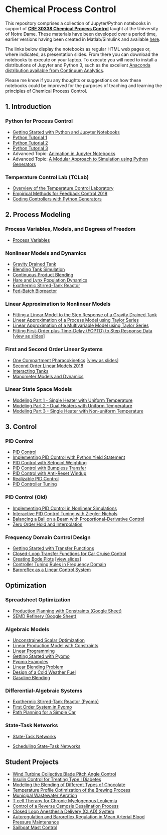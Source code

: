 # Chemical Process Control

This repository comprises a collection of Jupyter/Python notebooks in support of [**CBE 30338 Chemical Process Control**](https://sakailogin.nd.edu/portal/site/SP17-CBE-30338-01) taught at the University of Notre Dame. These materials have been developed over a period time, earlier versions having been created in Matlab/Simulink and available [here](REAME_DEPRECATED.md).

The links below display the notebooks as regular HTML web pages or, where indicated, as presentation slides. From there you can download the notebooks to execute on your laptop. To execute you will need to install a distributions of Jupyter and Python 3, such as the excellent [Anaconda distribution available from Continuum Analytics](https://www.continuum.io/downloads).

Please me know if you any thoughts or suggestions on how these notebooks could be improved for the purposes of teaching and learning the principles of Chemical Process Control.

## 1. Introduction

### Python for Process Control

* [Getting Started with Python and Jupyter Notebooks](http://nbviewer.jupyter.org/github/jckantor/CBE30338/blob/master/notebooks/python/Getting%20Started%20with%20Python.ipynb)
* [Python Tutorial 1](http://nbviewer.jupyter.org/github/jckantor/CBE30338/blob/master/notebooks/python/Python_Tutorial_1_2018.ipynb)
* [Python Tutorial 2](http://nbviewer.jupyter.org/github/jckantor/CBE30338/blob/master/notebooks/python/Python_Tutorial_2_2018.ipynb)
* [Python Tutorial 3](http://nbviewer.jupyter.org/github/jckantor/CBE30338/blob/master/notebooks/python/Python_Tutorial_3_2018.ipynb)
* Advanced Topic: [Animation in Jupyter Notebooks](http://nbviewer.jupyter.org/github/jckantor/CBE30338/blob/master/notebooks/python/Animation%20in%20Jupyter%20Notebooks.ipynb)
* Advanced Topic: [A Modular Approach to Simulation using Python Generators](http://nbviewer.jupyter.org/github/jckantor/CBE30338/blob/master/notebooks/python/A%20Modular%20Approach%20to%20Simulation%20using%20Python%20Generators.ipynb)

### Temperature Control Lab (TCLab)

* [Overview of the Temperature Control Laboratory](http://nbviewer.jupyter.org/github/jckantor/CBE30338/blob/master/notebooks/TCLab/0_TCLab_Overview.ipynb)
* [Empirical Methods for Feedback Control 2018](http://nbviewer.jupyter.org/github/jckantor/CBE30338/blob/master/notebooks/TCLab/1_Empirical_Methods_for_Feedback_Control.ipynb)
* [Coding Controllers with Python Generators](http://nbviewer.jupyter.org/github/jckantor/CBE30338/blob/master/notebooks/TCLab/2_Coding_Controllers_with_Python_Generators.ipynb)

## 2. Process Modeling

### Process Variables, Models, and Degrees of Freedom

* [Process Variables](http://nbviewer.jupyter.org/github/jckantor/CBE30338/blob/master/notebooks/modeling/Process_Variables.ipynb)

### Nonlinear Models and Dynamics

* [Gravity Drained Tank](https://colab.research.google.com/github/jckantor/CBE30338/blob/master/notebooks/modeling/Gravity%20Drained%20Tank.ipynb) 
* [Blending Tank Simulation](https://colab.research.google.com/github/jckantor/CBE30338/blob/master/notebooks/modeling/Blending%20Tank%20Simulation.ipynb)
* [Continuous Product Blending](https://colab.research.google.com/github/jckantor/CBE30338/blob/master/notebooks/modeling/Continuous_Product_Blending.ipynb)
* [Hare and Lynx Population Dynamics](https://colab.research.google.com/github/jckantor/CBE30338/blob/master/notebooks/modeling/HareLynx/Hare_and_Lynx_Population_Dynamics.ipynb)
* [Exothermic Stirred-Tank Reactor](https://colab.research.google.com/github/jckantor/CBE30338/blob/master/notebooks/modeling/Exothermic%20CSTR.ipynb)
* [Fed-Batch Bioreactor](https://colab.research.google.com/github/jckantor/CBE30338/blob/master/notebooks/modeling/Fed%20Batch%20Bioreactor.ipynb)

### Linear Approximation to Nonlinear Models

* [Fitting a Linear Model to the Step Response of a Gravity Drained Tank](http://nbviewer.jupyter.org/github/jckantor/CBE30338/blob/master/notebooks/linear/Fitting%20a%20Linear%20Model%20to%20the%20Step%20Response%20of%20a%20Gravity%20Drained%20Tank.ipynb)
* [Linear Approximation of a Process Model using Taylor Series](http://nbviewer.jupyter.org/github/jckantor/CBE30338/blob/master/notebooks/linear/Linear%20Approximation%20of%20a%20Process%20Model%20using%20Taylor%20Series.ipynb)
* [Linear Approximation of a Multivariable Model using Taylor Series](http://nbviewer.jupyter.org/github/jckantor/CBE30338/blob/master/notebooks/linear/Linear%20Approximation%20of%20a%20Multivariable%20Model%20using%20Taylor%20Series.ipynb)
* [Fitting First-Order plus Time-Delay (FOPTD) to Step Response Data](http://nbviewer.jupyter.org/github/jckantor/CBE30338/blob/master/notebooks/linear/Fitting%20First-Order%20plus%20Time-Delay%20%28FOPTD%29%20to%20Step%20Response%20Data.ipynb) [[view as slides]()]

### First and Second Order Linear Systems

* [One Compartment Pharacokinetics](http://nbviewer.jupyter.org/github/jckantor/CBE30338/blob/master/notebooks/linear/One%20Compartment%20Pharmacokinetics.ipynb) [[view as slides](http://nbviewer.jupyter.org/format/slides/github/jckantor/CBE30338/blob/master/linear/notebooks/One%20Compartment%20Pharmacokinetics.ipynb#/)]
* [Second Order Linear Models 2018](http://nbviewer.jupyter.org/github/jckantor/CBE30338/blob/master/notebooks/linear/Second_Order_Models.ipynb)
* [Interacting Tanks](http://nbviewer.jupyter.org/github/jckantor/CBE30338/blob/master/notebooks/linear/Interacting%20Tanks.ipynb)
* [Manometer Models and Dynamics](http://nbviewer.jupyter.org/github/jckantor/CBE30338/blob/master/notebooks/linear/Manometer%20Models%20and%20Dynamics.ipynb)

### Linear State Space Models

* [Modeling Part 1 - Single Heater with Uniform Temperature](https://nbviewer.jupyter.org/github/jckantor/CBE30338/blob/master/notebooks/TCLab/3_Modeling_Part_1.ipynb)
* [Modeling Part 2 - Dual Heaters with Uniform Temperature](https://nbviewer.jupyter.org/github/jckantor/CBE30338/blob/master/notebooks/TCLab/3_Modeling_Part_2.ipynb)
* [Modeling Part 3 - Single Heater with Non-uniform Temperature](https://nbviewer.jupyter.org/github/jckantor/CBE30338/blob/master/notebooks/TCLab/3_Modeling_Part_3.ipynb)
<!-- * [Modeling Part 4 - Dual Heater with Non-uniform Temperature](http://nbviewer.jupyter.org/github/jckantor/CBE30338/blob/master/notebooks/TCLab/3_Modeling_Part_4.ipynb) -->


## 3. Control

### PID Control
* [PID Control](http://nbviewer.jupyter.org/github/jckantor/CBE30338/blob/master/notebooks/pid/01_PID_Control.ipynb)
* [Implementing PID Control with Python Yield Statement](http://nbviewer.jupyter.org/github/jckantor/CBE30338/blob/master/notebooks/pid/02_Implementing_PID_Control_with_Python_Yield_Statement.ipynb)
* [PID Control with Setpoint Weighting](http://nbviewer.jupyter.org/github/jckantor/CBE30338/blob/master/notebooks/pid/03_PID_Control_with_Setpoint_Weighting.ipynb)
* [PID Control with Bumpless Transfer](http://nbviewer.jupyter.org/github/jckantor/CBE30338/blob/master/notebooks/pid/04_PID_Control_with_Bumpless_Transfer.ipynb)
* [PID Control with Anti-Reset Windup](http://nbviewer.jupyter.org/github/jckantor/CBE30338/blob/master/notebooks/pid/05_PID_Control_with_Anti-Reset-Windup.ipynb)
* [Realizable PID Control](http://nbviewer.jupyter.org/github/jckantor/CBE30338/blob/master/notebooks/pid/06_Realizable_PID_Control.ipynb)
* [PID Controller Tuning](http://nbviewer.jupyter.org/github/jckantor/CBE30338/blob/master/notebooks/pid/07_PID_Controller_Tuning.ipynb)

### PID Control (Old)

* [Implementing PID Control in Nonlinear Simulations](http://nbviewer.jupyter.org/github/jckantor/CBE30338/blob/master/notebooks/pid/Implementing%20PID%20Control%20in%20Nonlinear%20Simulations.ipynb?flush_cache=true)
* [Interactive PID Control Tuning with Ziegler-Nichols](http://nbviewer.jupyter.org/github/jckantor/CBE30338/blob/master/notebooks/pid/Interactive%20PID%20Control%20Tuning%20with%20%20Ziegler-Nichols.ipynb)
* [Balancing a Ball on a Beam with Proportional-Derivative Control](http://nbviewer.jupyter.org/github/jckantor/Ball-and-Beam/blob/master/index.ipynb)
* [Zero Order Hold and Interpolation](http://nbviewer.jupyter.org/github/jckantor/CBE30338/blob/master/notebooks/pid/Zero%20Order%20Hold%20and%20Interpolation.ipynb)


### Frequency Domain Control Design

* [Getting Started with Transfer Functions](http://nbviewer.jupyter.org/github/jckantor/CBE30338/blob/master/notebooks/freqdomain/Getting%20Started%20with%20Transfer%20Functions.ipynb?flush_cache=true)
* [Closed-Loop Transfer Functions for Car Cruise Control](http://nbviewer.jupyter.org/github/jckantor/CBE30338/blob/master/notebooks/freqdomain/Closed-Loop%20Transfer%20Functions%20for%20Car%20Cruise%20Control.ipynb)
* [Creating Bode Plots](http://nbviewer.jupyter.org/github/jckantor/CBE30338/blob/master/notebooks/freqdomain/Creating%20Bode%20Plots.ipynb) [[view slides](http://nbviewer.jupyter.org/format/slides/github/jckantor/CBE30338/blob/master/notebooks/freqdomain/Creating%20Bode%20Plots.ipynb#/)]
* [Controller Tuning Rules in Frequency Domain](http://nbviewer.jupyter.org/github/jckantor/CBE30338/blob/master/notebooks/freqdomain/Controller%20Tuning%20Rules%20in%20Frequency%20Domain.ipynb)
* [Baroreflex as a Linear Control System](http://nbviewer.jupyter.org/github/jckantor/CBE30338/blob/master/notebooks/freqdomain/Baroreflex%20as%20a%20Linear%20Control%20System.ipynb)


## Optimization

### Spreadsheet Optimization

* [Production Planning with Constraints (Google Sheet)](https://docs.google.com/spreadsheets/d/1StL_Z-GnE23LuS93mr9fybxmcAopFuWVvGTauJgvxng/edit?usp=sharing)
* [SEMD Refinery (Google Sheet)](https://docs.google.com/spreadsheets/d/1x-DX4rnt6LCLiDpuSEwZDF0zs5mpVrpcjlU5kb2dmUA/edit?usp=sharing)

### Algebraic Models

* [Unconstrained Scalar Optimization](http://nbviewer.ipython.org/github/jckantor/CBE30338/blob/master/notebooks/optimization/01_Unconstrained_Scalar_Optimization.ipynb)
* [Linear Production Model with Constraints](http://nbviewer.ipython.org/github/jckantor/CBE30338/blob/master/notebooks/optimization/02_Linear_Production_Model_with_Constraints.ipynb)
* [Linear Programming](http://nbviewer.ipython.org/github/jckantor/CBE30338/blob/master/notebooks/optimization/03_Linear_Programming.ipynb)
* [Getting Started with Pyomo](http://nbviewer.ipython.org/github/jckantor/CBE30338/blob/master/notebooks/optimization/04_Getting_Started_with_Pyomo.ipynb)
* [Pyomo Examples](http://nbviewer.ipython.org/github/jckantor/CBE30338/blob/master/notebooks/optimization/05_Pyomo_Examples.ipynb)
* [Linear Blending Problem](http://nbviewer.ipython.org/github/jckantor/CBE30338/blob/master/notebooks/optimization/06_Linear_Blending_Problem.ipynb)
* [Design of a Cold Weather Fuel](http://nbviewer.ipython.org/github/jckantor/CBE30338/blob/master/notebooks/optimization/07_Mixture_Design_Cold_Weather_Fuel.ipynb)
* [Gasoline Blending](http://nbviewer.ipython.org/github/jckantor/CBE30338/blob/master/notebooks/optimization/08_Gasoline_Blending.ipynb)

### Differential-Algebraic Systems

* [Exothermic Stirred-Tank Reactor (Pyomo)](http://nbviewer.jupyter.org/github/jckantor/CBE30338/blob/master/notebooks/dae/Exothermic_CSTR_Pyomo.ipynb)
* [First Order System in Pyomo](http://nbviewer.ipython.org/github/jckantor/CBE30338/blob/master/notebooks/dae/First_Order_System_in_Pyomo.ipynb)
* [Path Planning for a Simple Car](http://nbviewer.ipython.org/github/jckantor/CBE30338/blob/master/notebooks/dae/Path_Planning_for_a_Simple_Car.ipynb)


### State-Task Networks

* [State-Task Networks](http://nbviewer.ipython.org/github/jckantor/CBE30338/blob/master/notebooks/STN/State-Task_Networks.ipynb)

* [Scheduling State-Task Networks](http://nbviewer.ipython.org/github/jckantor/CBE30338/blob/master/notebooks/STN/Scheduling_Multipurpose_Batch_Processes_using_State-Task_Networks.ipynb)


## Student Projects

* [Wind Turbine Collective Blade Pitch Angle Control](http://nbviewer.jupyter.org/github/jckantor/CBE30338/blob/master/notebooks/projects/2017/02%20Wind%20Turbine%20Control/Wind%20Turbine%20Collective%20Blade%20Pitch%20Angle%20Control.ipynb)
* [Insulin Control for Treating Type I Diabetes](http://nbviewer.jupyter.org/github/jckantor/CBE30338/blob/master/notebooks/projects/2017/05%20Insulin%20Control/Insulin%20Control%20for%20Treating%20Type%20I%20Diabetes.ipynb)
* [Modeling the Blending of Different Types of Chocolate](http://nbviewer.jupyter.org/github/jckantor/CBE30338/blob/master/notebooks/projects/2017/06%20Chocolate%20Production/Chocolate%20Blending%20Final%20Project%20_Breier%2C%20Flavin%2C%20Mallette%2C%20Mikes_.ipynb)
* [Temperature Profile Optimization of the Brewing Process](http://nbviewer.jupyter.org/github/jckantor/CBE30338/blob/master/notebooks/projects/2017/09%20Beer%20Production/Temperature%20Profile%20Optimization%20of%20the%20Brewing%20Process.ipynb)
* [Municipal Wastewater Aeration](http://nbviewer.jupyter.org/github/jckantor/CBE30338/blob/master/notebooks/projects/2017/10%20Wastewater%20Treatment/Municipal%20Wastewater%20Aeration.ipynb)
* [T cell Therapy for Chronic Myelogenous Leukemia](http://nbviewer.jupyter.org/github/jckantor/CBE30338/blob/master/notebooks/projects/2017/18%20Cancer%20Treatment%20with%20T%20cells/T%20cell%20therapy%20of%20Chronic%20Myelogenous%20Leukemia.ipynb)
* [Control of a Reverse Osmosis Desalination Process](http://nbviewer.jupyter.org/github/jckantor/CBE30338/blob/master/notebooks/projects/2017/19%20Desalinization/Control%20of%20a%20Reverse%20Osmosis%20Desalination%20Process.ipynb)
* [Closed Loop Anesthesia Delivery (CLAD) System](http://nbviewer.jupyter.org/github/jckantor/CBE30338/blob/master/notebooks/projects/2017/23%20Anesthsia%20Delivery%20by%20Feedback%20Control/Closed%20Loop%20Anesthetic%20Delivery%20%28CLAD%29%20System.ipynb)
* [Autoregulation and Baroreflex Regulation in Mean Arterial Blood Pressure Maintenance](http://nbviewer.jupyter.org/github/jckantor/CBE30338/blob/master/notebooks/projects/2017/27%20Baroreflex%20and%20Autoregulation/Autoregulation%20and%20Baroreflex%20Regulation%20in%20Mean%20Arterial%20Blood%20Pressure%20Maintenance.ipynb)
* [Sailboat Mast Control](http://nbviewer.jupyter.org/github/jckantor/CBE30338/blob/master/notebooks/projects/2017/28%20Sailboat%20Mast%20Control/Sailboat%20Mast%20Control.ipynb)
